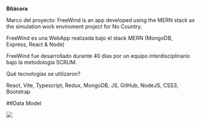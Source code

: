 **Bitácora**

Marco del proyecto:
FreeWind is an app developed using the MERN stack as the simulation work enviroment project for No Country. 

FreeWind es una WebApp realizada bajo  el stack MERN (MongoDB, Express, React & Node)

FreeWind fue desarrollado durante 40 días por un equipo interdisciplinario bajo la metodología SCRUM.


Qué tecnologías se utilizaron?

React, Vite, Typescript, Redux, MongoDB, JS, GitHub, NodeJS, CSS3, Bootstrap


##Data Model

<img src="https://drive.google.com/file/d/13Mkgn3y1d-gTg4kuxAzrMUnPsQhwF3bA/view?usp=sharing"> 
